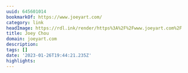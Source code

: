 ```yaml
---
uuid: 645601014
bookmarkOf: https://www.joeyart.com/
category: link
headImage: https://rdl.ink/render/https%3A%2F%2Fwww.joeyart.com%2F
title: Joey Chou
domain: joeyart.com
description:
tags: []
date: '2023-01-26T19:44:21.235Z'
highlights:
---
```



